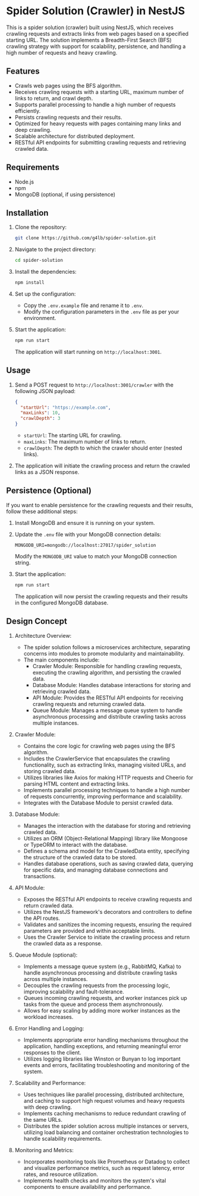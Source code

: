 # Spider Solution (Crawler) in NestJS

This is a spider solution (crawler) built using NestJS, which receives crawling requests and extracts links from web pages based on a specified starting URL. The solution implements a Breadth-First Search (BFS) crawling strategy with support for scalability, persistence, and handling a high number of requests and heavy crawling.

## Features

- Crawls web pages using the BFS algorithm.
- Receives crawling requests with a starting URL, maximum number of links to return, and crawl depth.
- Supports parallel processing to handle a high number of requests efficiently.
- Persists crawling requests and their results.
- Optimized for heavy requests with pages containing many links and deep crawling.
- Scalable architecture for distributed deployment.
- RESTful API endpoints for submitting crawling requests and retrieving crawled data.

## Requirements

- Node.js 
- npm
- MongoDB (optional, if using persistence)

## Installation

1. Clone the repository:

   ```bash
   git clone https://github.com/g4lb/spider-solution.git
   ```

2. Navigate to the project directory:

   ```bash
   cd spider-solution
   ```

3. Install the dependencies:

   ```bash
   npm install
   ```

4. Set up the configuration:

   - Copy the `.env.example` file and rename it to `.env`.
   - Modify the configuration parameters in the `.env` file as per your environment.

5. Start the application:

   ```bash
   npm run start
   ```

   The application will start running on `http://localhost:3001`.

## Usage

1. Send a POST request to `http://localhost:3001/crawler` with the following JSON payload:

   ```json
   {
     "startUrl": "https://example.com",
     "maxLinks": 10,
     "crawlDepth": 3
   }
   ```

   - `startUrl`: The starting URL for crawling.
   - `maxLinks`: The maximum number of links to return.
   - `crawlDepth`: The depth to which the crawler should enter (nested links).

2. The application will initiate the crawling process and return the crawled links as a JSON response.

## Persistence (Optional)

If you want to enable persistence for the crawling requests and their results, follow these additional steps:

1. Install MongoDB and ensure it is running on your system.

2. Update the `.env` file with your MongoDB connection details:

   ```dotenv
   MONGODB_URI=mongodb://localhost:27017/spider_solution
   ```

   Modify the `MONGODB_URI` value to match your MongoDB connection string.

3. Start the application:

   ```bash
   npm run start
   ```

   The application will now persist the crawling requests and their results in the configured MongoDB database.

## Design Concept

1. Architecture Overview:

   - The spider solution follows a microservices architecture, separating concerns into modules to promote modularity and maintainability.
   - The main components include:
      - Crawler Module: Responsible for handling crawling requests, executing the crawling algorithm, and persisting the crawled data.
      - Database Module: Handles database interactions for storing and retrieving crawled data.
      - API Module: Provides the RESTful API endpoints for receiving crawling requests and returning crawled data.
      - Queue Module: Manages a message queue system to handle asynchronous processing and distribute crawling tasks across multiple instances.

2. Crawler Module:

   - Contains the core logic for crawling web pages using the BFS algorithm.
   - Includes the CrawlerService that encapsulates the crawling functionality, such as extracting links, managing visited URLs, and storing crawled data.
   - Utilizes libraries like Axios for making HTTP requests and Cheerio for parsing HTML content and extracting links.
   - Implements parallel processing techniques to handle a high number of requests concurrently, improving performance and scalability.
   - Integrates with the Database Module to persist crawled data.

3. Database Module:
   - Manages the interaction with the database for storing and retrieving crawled data.
   - Utilizes an ORM (Object-Relational Mapping) library like Mongoose or TypeORM to interact with the database.
   - Defines a schema and model for the CrawledData entity, specifying the structure of the crawled data to be stored.
   - Handles database operations, such as saving crawled data, querying for specific data, and managing database connections and transactions.

4. API Module:
   - Exposes the RESTful API endpoints to receive crawling requests and return crawled data.
   - Utilizes the NestJS framework's decorators and controllers to define the API routes.
   - Validates and sanitizes the incoming requests, ensuring the required parameters are provided and within acceptable limits.
   - Uses the Crawler Service to initiate the crawling process and return the crawled data as a response.

5. Queue Module (optional):
   - Implements a message queue system (e.g., RabbitMQ, Kafka) to handle asynchronous processing and distribute crawling tasks across multiple instances.
   - Decouples the crawling requests from the processing logic, improving scalability and fault-tolerance.
   - Queues incoming crawling requests, and worker instances pick up tasks from the queue and process them asynchronously.
   - Allows for easy scaling by adding more worker instances as the workload increases.

6. Error Handling and Logging:
   - Implements appropriate error handling mechanisms throughout the application, handling exceptions, and returning meaningful error responses to the client.
   - Utilizes logging libraries like Winston or Bunyan to log important events and errors, facilitating troubleshooting and monitoring of the system.

7. Scalability and Performance:
   - Uses techniques like parallel processing, distributed architecture, and caching to support high request volumes and heavy requests with deep crawling.
   - Implements caching mechanisms to reduce redundant crawling of the same URLs.
   - Distributes the spider solution across multiple instances or servers, utilizing load balancing and container orchestration technologies to handle scalability requirements.

8. Monitoring and Metrics:
   - Incorporates monitoring tools like Prometheus or Datadog to collect and visualize performance metrics, such as request latency, error rates, and resource utilization.
   - Implements health checks and monitors the system's vital components to ensure availability and performance.